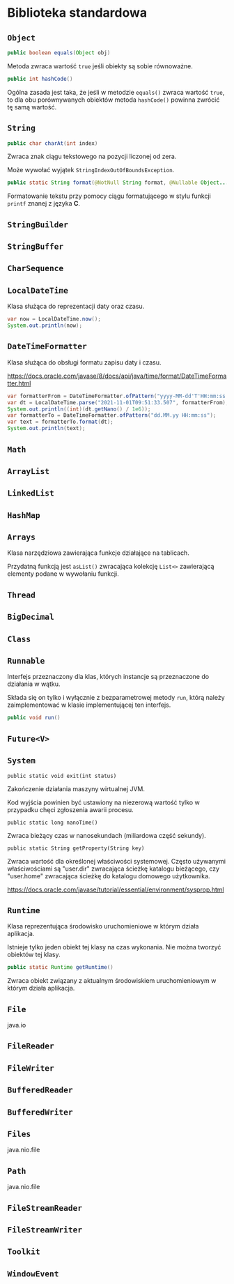 # Biblioteka standardowa

## ``Object``

```java
public boolean equals(Object obj)
```

Metoda zwraca wartość ``true`` jeśli obiekty są sobie równoważne.

```java
public int hashCode()
```

Ogólna zasada jest taka, że jeśli w metodzie ``equals()`` zwraca wartość ``true``, to dla obu porównywanych obiektów metoda ``hashCode()`` powinna zwrócić tę samą wartość.

## ``String``

```java
public char charAt(int index)
```

Zwraca znak ciągu tekstowego na pozycji liczonej od zera.

Może wywołać wyjątek ``StringIndexOutOfBoundsException``.

```java
public static String format(@NotNull String format, @Nullable Object... args);
```

Formatowanie tekstu przy pomocy ciągu formatującego w stylu funkcji ``printf`` znanej z języka **C**.

## ``StringBuilder``

## ``StringBuffer``

## ``CharSequence``

## ``LocalDateTime``

Klasa służąca do reprezentacji daty oraz czasu.

```java
var now = LocalDateTime.now();
System.out.println(now);
```

## ``DateTimeFormatter``

Klasa służąca do obsługi formatu zapisu daty i czasu.

https://docs.oracle.com/javase/8/docs/api/java/time/format/DateTimeFormatter.html

```java
var formatterFrom = DateTimeFormatter.ofPattern("yyyy-MM-dd'T'HH:mm:ss.SSS");
var dt = LocalDateTime.parse("2021-11-01T09:51:33.507", formatterFrom);
System.out.println((int)(dt.getNano() / 1e6));
var formatterTo = DateTimeFormatter.ofPattern("dd.MM.yy HH:mm:ss");
var text = formatterTo.format(dt);
System.out.println(text);
```

## ``Math``

## ``ArrayList``

## ``LinkedList``

## ``HashMap``

## ``Arrays``

Klasa narzędziowa zawierająca funkcje działające na tablicach.

Przydatną funkcją jest ``asList()`` zwracająca kolekcję ``List<>`` zawierającą elementy podane w wywołaniu funkcji.

## ``Thread``

## ``BigDecimal``

## ``Class``

## ``Runnable``

Interfejs przeznaczony dla klas, których instancje są przeznaczone do działania w wątku.

Składa się on tylko i wyłącznie z bezparametrowej metody ``run``, którą należy zaimplementować w klasie implementującej ten interfejs.

```java
public void run()
```

## ``Future<V>``

## ``System``

```
public static void exit(int status)
```

Zakończenie działania maszyny wirtualnej JVM.

Kod wyjścia powinien być ustawiony na niezerową wartość tylko w przypadku chęci zgłoszenia awarii procesu.

```
public static long nanoTime()
```

Zwraca bieżący czas w nanosekundach (miliardowa część sekundy).

```
public static String getProperty(String key)
```

Zwraca wartość dla określonej właściwości systemowej. Często używanymi właściwościami są "user.dir" zwracająca ścieżkę katalogu bieżącego, czy "user.home" zwracająca ścieżkę do katalogu domowego użytkownika.

https://docs.oracle.com/javase/tutorial/essential/environment/sysprop.html

## ``Runtime``

Klasa reprezentująca środowisko uruchomieniowe w którym działa aplikacja.

Istnieje tylko jeden obiekt tej klasy na czas wykonania. Nie można tworzyć obiektów tej klasy.

```java
public static Runtime getRuntime()
```

Zwraca obiekt związany z aktualnym środowiskiem uruchomieniowym w którym działa aplikacja.

## ``File``

java.io

## ``FileReader``

## ``FileWriter``

## ``BufferedReader``

## ``BufferedWriter``

## ``Files``

java.nio.file

## ``Path``

java.nio.file

## ``FileStreamReader``

## ``FileStreamWriter``

## ``Toolkit``

## ``WindowEvent``
